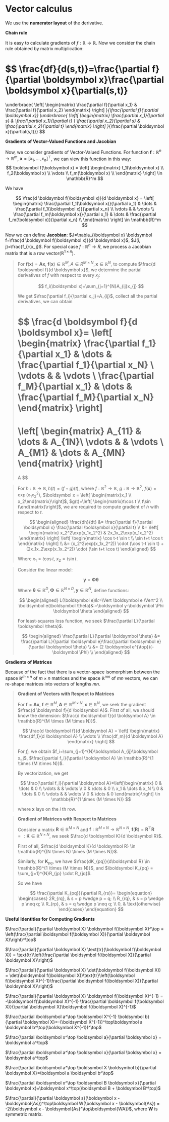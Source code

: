 <head>
    <script src="https://cdn.mathjax.org/mathjax/latest/MathJax.js?config=TeX-AMS-MML_HTMLorMML" type="text/javascript"></script>
    <script type="text/x-mathjax-config">
        MathJax.Hub.Config({
            tex2jax: {
            skipTags: ['script', 'noscript', 'style', 'textarea', 'pre'],
            inlineMath: [['$','$']]
            }
        });
    </script>
</head>

# Vector calculus

We use the **numerator layout** of the derivative.

**Chain rule**

It is easy to calculate gradients of $f: \mathbb{R} \to \mathbb{R}$. Now we consider the chain rule obtained by matrix multiplication:

$$
\frac{df}{d(s,t)}=\frac{\partial f}{\partial \boldsymbol x}\frac{\partial \boldsymbol x}{\partial(s,t)}
=
\underbrace{
\left[
\begin{matrix}
\frac{\partial f}{\partial x_1} & \frac{\partial f}{\partial x_2}
\end{matrix}
\right]
}_{\frac{\partial f}{\partial \boldsymbol x}}
\underbrace{
\left[
\begin{matrix}
\frac{\partial x_1}{\partial s} & \frac{\partial x_1}{\partial t} \\
\frac{\partial x_2}{\partial s} & \frac{\partial x_2}{\partial t}
\end{matrix}
\right]
}_{\frac{\partial \boldsymbol x}{\partial(s,t)}}
$$

**Gradients of Vector-Valued Functions and Jacobian**

Now, we consider gradients of Vector-Valued Functions. For function $\boldsymbol f: \mathbb{R}^n \to \mathbb{R}^m$, $\boldsymbol x=[x_1, \dots, x_n]^\top$, we can view this function in this way:
$$
\boldsymbol f(\boldsymbol x) = 
\left[
\begin{matrix}
f_1(\boldsymbol x) \\
f_2(\boldsymbol x) \\
\vdots \\
f_m(\boldsymbol x) \\
\end{matrix}
\right]
\in \mathbb{R}^m
$$

We have

$$
\frac{d \boldsymbol f(\boldsymbol x)}{d \boldsymbol x} = 
\left[
\begin{matrix}
\frac{\partial f_1(\boldsymbol x)}{\partial x_1} & \dots & \frac{\partial f_1(\boldsymbol x)}{\partial x_n} \\
\vdots & & \vdots \\
\frac{\partial f_m(\boldsymbol x)}{\partial x_1} & \dots & \frac{\partial f_m(\boldsymbol x)}{\partial x_n} \\
\end{matrix}
\right]
\in \mathbb{R}^m
$$

Now we can define $\textbf{Jacobian}$: $J=\nabla_{\boldsymbol x} \boldsymbol f=\frac{d \boldsymbol f(\boldsymbol x)}{d \boldsymbol x}$, $J(i, j)=\frac{f_i}{x_j}$. For special case $f:\mathbb{R}^n \to R$, we process a Jacobian matrix that is a row vector($\mathbb{R}^{1 \times n}$).

> For $\boldsymbol f(\boldsymbol x)=\boldsymbol{Ax}$, $\boldsymbol f(\boldsymbol x) \in \mathbb{R}^M, A \in R^{M \times N}, \boldsymbol x \in \mathbb{R}^N$, to compute $\frac{d \boldsymbol f}{d \boldsymbol x}$, we determine the partial derivatives of $f$ with respect to every $x_j$:
> 
> $$
> f_i(\boldsymbol x)=\sum_{j=1}^{N}A_{ij}x_{j}
> $$
> 
> We get $\frac{\partial f_i}{\partial x_j}=A_{ij}$, collect all the partial derivatives, we can obtain
> 
> $$
> \frac{d \boldsymbol f}{d \boldsymbol x}=
> \left[
> \begin{matrix}
> \frac{\partial f_1}{\partial x_1} & \dots & \frac{\partial f_1}{\partial x_N} \\
> \vdots & & \vdots \\
> \frac{\partial f_M}{\partial x_1} & \dots & \frac{\partial f_M}{\partial x_N}
> \end{matrix}
> \right]
> =
> \left[
> \begin{matrix}
> A_{11} & \dots & A_{1N}\\
> \vdots & & \vdots \\
> A_{M1} & \dots & A_{MN}
> \end{matrix}
> \right]
> =
> A
> $$

>For $h: \mathbb{R} \to \mathbb{R}, h(t)=(f \circ g)(t)$, where $f: \mathbb{R}^2 \to \mathbb{R}$, $g: \mathbb{R} \to \mathbb{R}^2$, $f(\boldsymbol x)=\exp(x_1 x_2^2)$, $\boldsymbol x = \left[ \begin{matrix}x_1 \\ x_2\end{matrix}\right]$, $g(t)=\left[ \begin{matrix}t\cos t \\ t\sin t\end{matrix}\right]$, we are required to compute gradient of $h$ with respect to $t$.
>
>$$
>\begin{aligned}
>\frac{dh}{dt} &= \frac{\partial f}{\partial \boldsymbol x} \frac{\partial \boldsymbol x}{\partial t} \\
>&=
>\left[
>\begin{matrix}
>x_2^2\exp(x_1x_2^2) & 2x_1x_2\exp(x_1x_2^2)
>\end{matrix}
>\right]
>\left[
>\begin{matrix}
>\cos t-t \sin t \\
>\sin t+t \cos t
>\end{matrix}
>\right] \\
>&= (x_2^2\exp(x_1x_2^2)) \cdot (\cos t-t \sin t) + (2x_1x_2\exp(x_1x_2^2)) \cdot (\sin t+t \cos t)
>\end{aligned}
>$$
>
>Where $x_1=t\cos t$, $x_2=t\sin t$.

> Consider the linear model:
> 
> $$
> \boldsymbol y=\boldsymbol \Phi \boldsymbol \theta
> $$
> 
> Where $\boldsymbol \theta \in \mathbb{R}^D, \boldsymbol \Phi \in \mathbb{R}^{N \times D}, \boldsymbol y \in \mathbb{R}^N$, define functions:
> 
> $$
> \begin{aligned}
> L(\boldsymbol e)&:=\Vert \boldsymbol e \Vert^2 \\
> \boldsymbol e(\boldsymbol \theta)&:=\boldsymbol y-\boldsymbol \Phi \boldsymbol \theta
> \end{aligned}
> $$
> 
> For least-squares loss function, we seek $\frac{\partial L}{\partial \boldsymbol \theta}$.
> 
> $$
> \begin{aligned}
> \frac{\partial L}{\partial \boldsymbol \theta} &= \frac{\partial L}{\partial \boldsymbol e}\frac{\partial \boldsymbol e}{\partial \boldsymbol \theta} \\
> &= (2 \boldsymbol e^{\top})(-\boldsymbol \Phi) \\
> \end{aligned}
> $$

**Gradients of Matrices**

Because of the fact that there is a vector-space isomorphism between the space $\mathbb{R}^{m \times n}$ of $m \times n$ matrices and the space $\mathbb{R}^{mn}$ of $mn$ vectors, we can re-shape matrices into vectors of lengths $mn$.

> **Gradient of Vectors with Respect to Matrices**
>
> For $\boldsymbol f=\boldsymbol A \boldsymbol x$, $\boldsymbol f \in \mathbb{R}^M, \boldsymbol A \in \mathbb{R}^{M \times N}, \boldsymbol x \in \mathbb{R}^N$, we seek the gradient $\frac{d \boldsymbol f}{d \boldsymbol A}$.
> First of all, we should know the dimension: $\frac{d \boldsymbol f}{d \boldsymbol A} \in \mathbb{R}^{M \times (M \times N)}$.
> 
> $$
> \frac{d \boldsymbol f}{d \boldsymbol A} = 
> \left[
> \begin{matrix}
> \frac{df_1}{d \boldsymbol A} \\
> \vdots \\
> \frac{df_m}{d \boldsymbol A}
> \end{matrix}
> \right]
> $$
> 
> For $f_i$, we obtain $f_i=\sum_{j=1}^{N}\boldsymbol A_{ij}\boldsymbol x_j$, $\frac{\partial f_i}{\partial \boldsymbol A} \in \mathbb{R}^{1 \times (M \times N)}$.
>
> By vectorization, we get 
> 
> $$
> \frac{\partial f_i}{\partial \boldsymbol A}=\left[\begin{matrix} 0 & \dots & 0 \\ \vdots & & \vdots \\ 0 & \dots & 0 \\ x_1 & \dots & x_N \\ 0 & \dots & 0 \\ \vdots & & \vdots \\ 0 & \dots & 0 \end{matrix}\right] \in \mathbb{R}^{1 \times (M \times N)}
> $$
> 
> where $\boldsymbol x$ lays on the $i$ th row.

> **Gradient of Matrices with Respect to Matrices**
>
> Consider a matrix $\boldsymbol R \in \mathbb{R}^{M \times N}$ and $\boldsymbol f: \mathbb{R}^{M \times N} \to \mathbb{R}^{N \times N}$, $\boldsymbol f(\boldsymbol R)=\boldsymbol R^\top \boldsymbol R=:\boldsymbol K \in \mathbb{R}^{N \times N}$, we seek $\frac{d \boldsymbol K}{d \boldsymbol R}$.
>
> First of all, $\frac{d \boldsymbol K}{d \boldsymbol R} \in \mathbb{R}^{(N \times N) \times (M \times N)}$.
>
> Similarly, for $\boldsymbol K_{pq}$, we have $\frac{dK_{pq}}{d\boldsymbol R} \in \mathbb{R}^{1 \times (M \times N)}$, and $\boldsymbol K_{pq} = \sum_{j=1}^{N}R_{jp} \cdot R_{jq}$.
>
> So we have
> 
> $$
> \frac{\partial K_{pq}}{\partial R_{rs}}=
> \begin{equation}
> \begin{cases}
> 2R_{rq}, & s = p \wedge p = q; \\
> R_{rq}, & s = p \wedge p \neq q; \\
> R_{rp}, & s = q \wedge p \neq q; \\
> 0, & \text{otherwise}
> \end{cases}
> \end{equation}
> $$

**Useful Identities for Computing Gradients**

$\frac{\partial}{\partial \boldsymbol X} \boldsymbol f(\boldsymbol X)^\top = \left(\frac{\partial \boldsymbol f(\boldsymbol X)}{\partial \boldsymbol X}\right)^\top$

$\frac{\partial}{\partial \boldsymbol X} \text{tr}(\boldsymbol f(\boldsymbol X)) = \text{tr}\left(\frac{\partial \boldsymbol f(\boldsymbol X)}{\partial \boldsymbol X}\right)$

$\frac{\partial}{\partial \boldsymbol X} \det(\boldsymbol f(\boldsymbol X)) = \det(\boldsymbol f(\boldsymbol X))\text{tr}\left(\boldsymbol f(\boldsymbol X)^{-1}\frac{\partial \boldsymbol f(\boldsymbol X)}{\partial \boldsymbol X}\right)$

$\frac{\partial}{\partial \boldsymbol X} \boldsymbol f(\boldsymbol X)^{-1} = -\boldsymbol f(\boldsymbol X)^{-1} \frac{\partial \boldsymbol f(\boldsymbol X)}{\partial \boldsymbol X}\boldsymbol f(\boldsymbol X)^{-1}$

$\frac{\partial \boldsymbol a^\top \boldsymbol X^{-1} \boldsymbol b}{\partial \boldsymbol X}=-(\boldsymbol X^{-1})^\top\boldsymbol a \boldsymbol b^\top(\boldsymbol X^{-1})^\top$

$\frac{\partial \boldsymbol x^\top \boldsymbol a}{\partial \boldsymbol x} = \boldsymbol a^\top$

$\frac{\partial \boldsymbol a^\top \boldsymbol x}{\partial \boldsymbol x} = \boldsymbol a^\top$

$\frac{\partial \boldsymbol a^\top \boldsymbol X \boldsymbol b}{\partial \boldsymbol X}=\boldsymbol a \boldsymbol b^\top$

$\frac{\partial \boldsymbol x^\top \boldsymbol B \boldsymbol x}{\partial \boldsymbol x}=\boldsymbol x^\top(\boldsymbol B + \boldsymbol B^\top)$

$\frac{\partial}{\partial \boldsymbol s}(\boldsymbol x - \boldsymbol{As})^\top\boldsymbol W(\boldsymbol x - \boldsymbol{As}) = -2(\boldsymbol x - \boldsymbol{As}^\top\boldsymbol{WA})$, where $\boldsymbol W$ is symmetric matrix.
